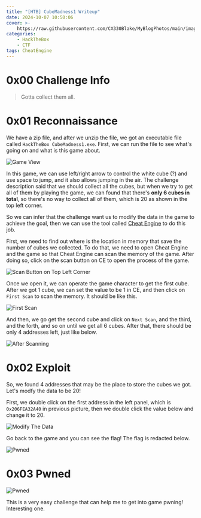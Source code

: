 ```yaml
---
title: "[HTB] CubeMadness1 Writeup"
date: 2024-10-07 10:50:06
cover: >-
    https://raw.githubusercontent.com/CX330Blake/MyBlogPhotos/main/image/help-you-at-solving-hackthebox-htb-challenges-machines.png
categories:
    - HackTheBox
    - CTF
tags: CheatEngine
---
```


# 0x00 Challenge Info

> Gotta collect them all.

# 0x01 Reconnaissance

We have a zip file, and after we unzip the file, we got an executable file called `HackTheBox CubeMadness1.exe`. First, we can run the file to see what's going on and what is this game about.

![Game View](https://raw.githubusercontent.com/CX330Blake/MyBlogPhotos/main/image/image-20241007105809337.png)

In this game, we can use left/right arrow to control the white cube (?) and use space to jump, and it also allows jumping in the air. The challenge description said that we should collect all the cubes, but when we try to get all of them by playing the game, we can found that there's **only 6 cubes in total**, so there's no way to collect all of them, which is 20 as shown in the top left corner.

So we can infer that the challenge want us to modify the data in the game to achieve the goal, then we can use the tool called [Cheat Engine](https://www.cheatengine.org/) to do this job.

First, we need to find out where is the location in memory that save the number of cubes we collected. To do that, we need to open Cheat Engine and the game so that Cheat Engine can scan the memory of the game. After doing so, click on the scan button on CE to open the process of the game.

![Scan Button on Top Left Corner](https://raw.githubusercontent.com/CX330Blake/MyBlogPhotos/main/image/image-20241007113456966.png)

Once we open it, we can operate the game character to get the first cube. After we got 1 cube, we can set the value to be 1 in CE, and then click on `First Scan` to scan the memory. It should be like this.

![First Scan](https://raw.githubusercontent.com/CX330Blake/MyBlogPhotos/main/image/image-20241007113832519.png)

And then, we go get the second cube and click on `Next Scan`, and the third, and the forth, and so on until we get all 6 cubes. After that, there should be only 4 addresses left, just like below.

![After Scanning](https://raw.githubusercontent.com/CX330Blake/MyBlogPhotos/main/image/image-20241007114232621.png)

# 0x02 Exploit

So, we found 4 addresses that may be the place to store the cubes we got. Let's modfy the data to be 20!

First, we double click on the first address in the left panel, which is `0x206FEA32A40` in previous picture, then we double click the value below and change it to 20.

![Modify The Data](https://raw.githubusercontent.com/CX330Blake/MyBlogPhotos/main/image/image-20241007115118419.png)

Go back to the game and you can see the flag! The flag is redacted below.

![Pwned](https://raw.githubusercontent.com/CX330Blake/MyBlogPhotos/main/image/image-20241007115423250.png)

# 0x03 Pwned

![Pwned](https://raw.githubusercontent.com/CX330Blake/MyBlogPhotos/main/image/image-20241007115837227.png)

This is a very easy challenge that can help me to get into game pwning! Interesting one.
